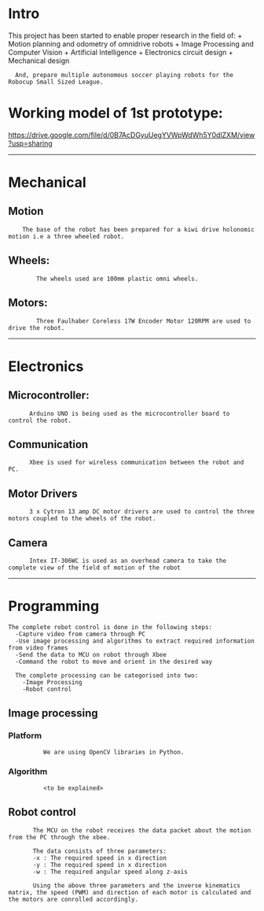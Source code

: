 # Intro
   
   This project has been started to enable proper research in the field of:
    + Motion planning and odometry of omnidrive robots
    + Image Processing and Computer Vision
    + Artificial Intelligence
    + Electronics circuit design
    + Mechanical design
      
      And, prepare multiple autonomous soccer playing robots for the Robocup Small Sized League.


# Working model of 1st prototype: 
https://drive.google.com/file/d/0B7AcDGyuUegYVWpWdWh5Y0dlZXM/view?usp=sharing

------------------------------------------------------------------------------------------------------------------------

# Mechanical
    
  ## Motion
        The base of the robot has been prepared for a kiwi drive holonomic motion i.e a three wheeled robot.
        
  ## Wheels:
            The wheels used are 100mm plastic omni wheels.
        
  ## Motors:
            Three Faulhaber Coreless 17W Encoder Motor 120RPM are used to drive the robot.

------------------------------------------------------------------------------------------------------------------------

# Electronics
  
  ## Microcontroller:
          Arduino UNO is being used as the microcontroller board to control the robot.
      
  ## Communication
          Xbee is used for wireless communication between the robot and PC.
      
  ## Motor Drivers
          3 x Cytron 13 amp DC motor drivers are used to control the three motors coupled to the wheels of the robot.
          
  ## Camera
          Intex IT-306WC is used as an overhead camera to take the complete view of the field of motion of the robot

------------------------------------------------------------------------------------------------------------------------

# Programming

    The complete robot control is done in the following steps:
      -Capture video from camera through PC
      -Use image processing and algorithms to extract required information from video frames
      -Send the data to MCU on robot through Xbee
      -Command the robot to move and orient in the desired way
      
      The complete processing can be categorised into two:
        -Image Processing
        -Robot control
        
 ## Image processing
          
   ### Platform
              We are using OpenCV libraries in Python.
              
   ### Algorithm
              <to be explained>
              
 ## Robot control
           The MCU on the robot receives the data packet about the motion from the PC through the xbee.
           
           The data consists of three parameters:
           -x : The required speed in x direction
           -y : The required speed in x direction
           -w : The required angular speed along z-axis
           
           Using the above three parameters and the inverse kinematics matrix, the speed (PWM) and direction of each motor is calculated and the motors are conrolled accordingly.
             
